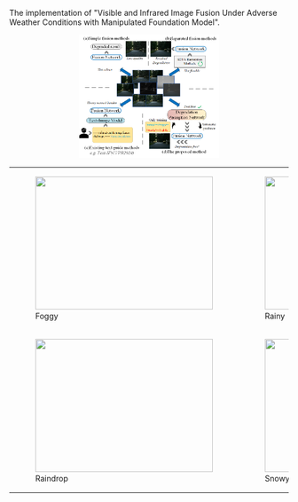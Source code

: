 The implementation of "Visible and Infrared Image Fusion Under Adverse Weather Conditions with Manipulated Foundation Model".

<div align="center">
  <img src="https://github.com/Yukarizz/DDAFusion/blob/main/images/image1.png" width="50%" height="50%">
</div>

<table>
  <tr>
    <td><figure><img src="https://github.com/Yukarizz/DDAFusion/blob/main/images/foggy.gif" width="320" height="240"><figcaption>Foggy</figcaption></figure></td>
    <td><figure><img src="https://github.com/Yukarizz/DDAFusion/blob/main/images/rainy.gif" width="320" height="240"><figcaption>Rainy</figcaption></figure></td>
  </tr>
  <tr>
    <td><figure><img src="https://github.com/Yukarizz/DDAFusion/blob/main/images/raindrop.gif" width="320" height="240"><figcaption>Raindrop</figcaption></figure></td>
    <td><figure><img src="https://github.com/Yukarizz/DDAFusion/blob/main/images/snowy.gif" width="320" height="240"><figcaption>Snowy</figcaption></figure></td>
  </tr>
</table>

